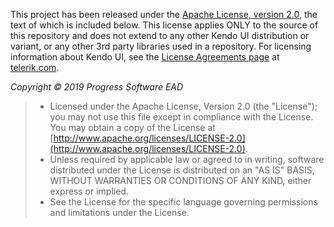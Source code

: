 This project has been released under the [Apache License, version 2.0](http://www.apache.org/licenses/LICENSE-2.0.html), the text of which is included below. This license applies ONLY to the source of this repository and does not extend to any other Kendo UI distribution or variant, or any other 3rd party libraries used in a repository. For licensing information about Kendo UI, see the [License Agreements page](https://www.telerik.com/purchase/license-agreements) at [telerik.com](https://www.telerik.com).

*Copyright © 2019 Progress Software EAD*

> * Licensed under the Apache License, Version 2.0 (the "License"); you may not use this file except in compliance with the License. You may obtain a copy of the License at [http://www.apache.org/licenses/LICENSE-2.0](http://www.apache.org/licenses/LICENSE-2.0).
> * Unless required by applicable law or agreed to in writing, software distributed under the License is distributed on an "AS IS" BASIS, WITHOUT WARRANTIES OR CONDITIONS OF ANY KIND, either express or implied.
> * See the License for the specific language governing permissions and limitations under the License.
